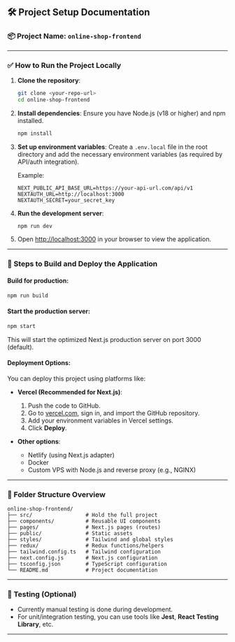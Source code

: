 ## 🛠 Project Setup Documentation

### 📦 Project Name: `online-shop-frontend`

---

### ✅ How to Run the Project Locally

1. **Clone the repository**:

   ```bash
   git clone <your-repo-url>
   cd online-shop-frontend
   ```

2. **Install dependencies**:
   Ensure you have Node.js (v18 or higher) and npm installed.

   ```bash
   npm install
   ```

3. **Set up environment variables**:
   Create a `.env.local` file in the root directory and add the necessary environment variables (as required by API/auth integration).

   Example:

   ```env
   NEXT_PUBLIC_API_BASE_URL=https://your-api-url.com/api/v1
   NEXTAUTH_URL=http://localhost:3000
   NEXTAUTH_SECRET=your_secret_key
   ```

4. **Run the development server**:

   ```bash
   npm run dev
   ```

5. Open [http://localhost:3000](http://localhost:3000) in your browser to view the application.

---

### 🚀 Steps to Build and Deploy the Application

#### Build for production:

```bash
npm run build
```

#### Start the production server:

```bash
npm start
```

This will start the optimized Next.js production server on port 3000 (default).

#### Deployment Options:

You can deploy this project using platforms like:

- **Vercel (Recommended for Next.js)**:

  1. Push the code to GitHub.
  2. Go to [vercel.com](https://vercel.com), sign in, and import the GitHub repository.
  3. Add your environment variables in Vercel settings.
  4. Click **Deploy**.

- **Other options**:

  - Netlify (using Next.js adapter)
  - Docker
  - Custom VPS with Node.js and reverse proxy (e.g., NGINX)

---

### 📁 Folder Structure Overview

```
online-shop-frontend/
├── src/                 # Hold the full project
├── components/          # Reusable UI components
├── pages/               # Next.js pages (routes)
├── public/              # Static assets
├── styles/              # Tailwind and global styles
├── redux/               # Redux functions/helpers
├── tailwind.config.ts   # Tailwind configuration
├── next.config.js       # Next.js configuration
├── tsconfig.json        # TypeScript configuration
└── README.md            # Project documentation
```

---

### 🧪 Testing (Optional)

- Currently manual testing is done during development.
- For unit/integration testing, you can use tools like **Jest**, **React Testing Library**, etc.

---
